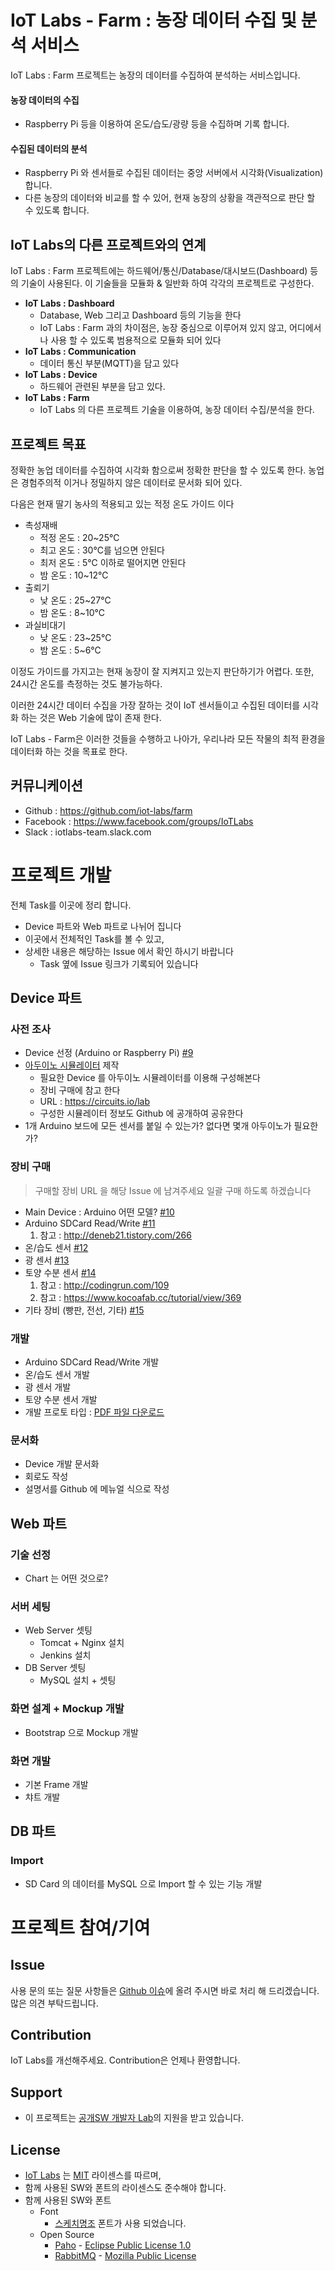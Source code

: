 # IoT Labs - Farm : 농장 데이터 수집 및 분석 서비스

IoT Labs : Farm 프로젝트는 농장의 데이터를 수집하여 분석하는 서비스입니다.

#### 농장 데이터의 수집
- Raspberry Pi 등을 이용하여 온도/습도/광량 등을 수집하며 기록 합니다.

#### 수집된 데이터의 분석
- Raspberry Pi 와 센서들로 수집된 데이터는 중앙 서버에서 시각화(Visualization) 합니다.
- 다른 농장의 데이터와 비교를 할 수 있어, 현재 농장의 상황을 객관적으로 판단 할 수 있도록 합니다.


## IoT Labs의 다른 프로젝트와의 연계
IoT Labs : Farm 프로젝트에는 하드웨어/통신/Database/대시보드(Dashboard) 등의 기술이 사용된다.
이 기술들을 모듈화 & 일반화 하여 각각의 프로젝트로 구성한다.

- **IoT Labs : Dashboard**
  - Database, Web 그리고 Dashboard 등의 기능을 한다
  - IoT Labs : Farm 과의 차이점은, 농장 중심으로 이루어져 있지 않고, 어디에서나 사용 할 수 있도록 범용적으로 모듈화 되어 있다
- **IoT Labs : Communication**
  - 데이터 통신 부분(MQTT)을 담고 있다
- **IoT Labs : Device**
  - 하드웨어 관련된 부분을 담고 있다.
- **IoT Labs : Farm**
  - IoT Labs 의 다른 프로젝트 기술을 이용하여, 농장 데이터 수집/분석을 한다.

## 프로젝트 목표
정확한 농업 데이터를 수집하여 시각화 함으로써 정확한 판단을 할 수 있도록 한다.
농업은 경험주의적 이거나 정밀하지 않은 데이터로 문서화 되어 있다.

다음은 현재 딸기 농사의 적용되고 있는 적정 온도 가이드 이다
- 촉성재배
  - 적정 온도 : 20~25℃
  - 최고 온도 : 30℃를 넘으면 안된다
  - 최저 온도 : 5℃ 이하로 떨어지면 안된다
  - 밤 온도 : 10~12℃
- 출뢰기
  - 낮 온도 : 25~27℃
  - 밤 온도 : 8~10℃
- 과실비대기
  - 낮 온도 : 23~25℃
  - 밤 온도 : 5~6℃

이정도 가이드를 가지고는 현재 농장이 잘 지켜지고 있는지 판단하기가 어렵다.
또한, 24시간 온도를 측정하는 것도 불가능하다.

이러한 24시간 데이터 수집을 가장 잘하는 것이 IoT 센서들이고
수집된 데이터를 시각화 하는 것은 Web 기술에 많이 존재 한다.

IoT Labs - Farm은 이러한 것들을 수행하고
나아가, 우리나라 모든 작물의 최적 환경을 데이터화 하는 것을 목표로 한다.

## 커뮤니케이션
- Github : https://github.com/iot-labs/farm
- Facebook : https://www.facebook.com/groups/IoTLabs
- Slack : iotlabs-team.slack.com

# 프로젝트 개발
전체 Task를 이곳에 정리 합니다.
* Device 파트와 Web 파트로 나뉘어 집니다
* 이곳에서 전체적인 Task를 볼 수 있고,
* 상세한 내용은 해당하는 Issue 에서 확인 하시기 바랍니다
  * Task 옆에 Issue 링크가 기록되어 있습니다

## Device 파트

### 사전 조사
- Device 선정 (Arduino or Raspberry Pi) [#9](https://github.com/iot-labs/farm/issues/9)
- [아두이노 시뮬레이터](https://circuits.io/lab) 제작
  - 필요한 Device 를 아두이노 시뮬레이터를 이용해 구성해본다
  - 장비 구매에 참고 한다
  - URL : https://circuits.io/lab
  - 구성한 시뮬레이터 정보도 Github 에 공개하여 공유한다
- 1개 Arduino 보드에 모든 센서를 붙일 수 있는가? 없다면 몇개 아두이노가 필요한가?

### 장비 구매

> 구매할 장비 URL 을 해당 Issue 에 남겨주세요
> 일괄 구매 하도록 하겠습니다

- Main Device : Arduino 어떤 모델? [#10](https://github.com/iot-labs/farm/issues/10)
- Arduino SDCard Read/Write [#11](https://github.com/iot-labs/farm/issues/11)
  1. 참고 : http://deneb21.tistory.com/266
- 온/습도 센서 [#12](https://github.com/iot-labs/farm/issues/12)
- 광 센서 [#13](https://github.com/iot-labs/farm/issues/13)
- 토양 수분 센서 [#14](https://github.com/iot-labs/farm/issues/14)
  1. 참고 : http://codingrun.com/109
  2. 참고 : https://www.kocoafab.cc/tutorial/view/369
- 기타 장비 (빵판, 전선, 기타) [#15](https://github.com/iot-labs/farm/issues/15)

### 개발
- Arduino SDCard Read/Write 개발
- 온/습도 센서 개발
- 광 센서 개발
- 토양 수분 센서 개발
- 개발 프로토 타입 : [PDF 파일 다운로드](https://github.com/iot-labs/farm/files/1389932/contributon.pdf)

### 문서화
- Device 개발 문서화
- 회로도 작성
- 설명서를 Github 에 메뉴얼 식으로 작성

## Web 파트

### 기술 선정
- Chart 는 어떤 것으로?

### 서버 세팅
- Web Server 셋팅
  - Tomcat + Nginx 설치
  - Jenkins 설치
- DB Server 셋팅
  - MySQL 설치 + 셋팅

### 화면 설계 + Mockup 개발
- Bootstrap 으로 Mockup 개발

### 화면 개발
- 기본 Frame 개발
- 챠트 개발

## DB 파트

### Import
- SD Card 의 데이터를 MySQL 으로 Import 할 수 있는 기능 개발


# 프로젝트 참여/기여

## Issue
사용 문의 또는 질문 사항들은 [Github 이슈](https://github.com/jongkwang/IoTLabs/issues)에 올려 주시면 바로 처리 해 드리겠습니다.
많은 의견 부탁드립니다.

## Contribution
IoT Labs를 개선해주세요. Contribution은 언제나 환영합니다.

## Support

* 이 프로젝트는 [공개SW 개발자 Lab](http://devlab.oss.kr/)의 지원을 받고 있습니다.


## License
* [IoT Labs](https://github.com/jongkwang/IoTLabs) 는 [MIT](https://opensource.org/licenses/MIT) 라이센스를 따르며,
* 함께 사용된 SW와 폰트의 라이센스도 준수해야 합니다.
* 함께 사용된 SW와 폰트
	* Font
		* [스케치명조](http://www.asiasoft.co.kr/) 폰트가 사용 되었습니다.
	* Open Source
		* [Paho](http://www.eclipse.org/paho/) - [Eclipse Public License 1.0](http://projects.eclipse.org/content/eclipse-public-license-1.0)
		* [RabbitMQ](https://www.rabbitmq.com/) - [Mozilla Public License](https://www.rabbitmq.com/mpl.html)
